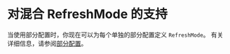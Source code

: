 # <a name="support-for-mixed-refreshmode"></a>对混合 RefreshMode 的支持

当使用部分配置时，你现在可以为每个单独的部分配置定义 `RefreshMode`。 有关详细信息，请参阅[部分配置](https://msdn.microsoft.com/powershell/dsc/partialconfigs)。

